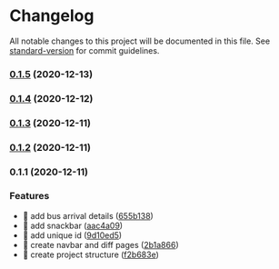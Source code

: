# Changelog

All notable changes to this project will be documented in this file. See [standard-version](https://github.com/conventional-changelog/standard-version) for commit guidelines.

### [0.1.5](https://github.com/yeukfei02/singapore-bus-arrival-web/compare/v0.1.4...v0.1.5) (2020-12-13)

### [0.1.4](https://github.com/yeukfei02/singapore-bus-arrival-web/compare/v0.1.3...v0.1.4) (2020-12-12)

### [0.1.3](https://github.com/yeukfei02/singapore-bus-arrival-web/compare/v0.1.2...v0.1.3) (2020-12-11)

### [0.1.2](https://github.com/yeukfei02/singapore-bus-arrival-web/compare/v0.1.1...v0.1.2) (2020-12-11)

### 0.1.1 (2020-12-11)


### Features

* 🎸 add bus arrival details ([655b138](https://github.com/yeukfei02/singapore-bus-arrival-web/commit/655b13843a1bb78adb8d6fd54481d72d005b7e64))
* 🎸 add snackbar ([aac4a09](https://github.com/yeukfei02/singapore-bus-arrival-web/commit/aac4a091b3dddacd2df13eafa7f47ab623243248))
* 🎸 add unique id ([9d10ed5](https://github.com/yeukfei02/singapore-bus-arrival-web/commit/9d10ed5043a4027eee397576720c1bdf2faf83c3))
* 🎸 create navbar and diff pages ([2b1a866](https://github.com/yeukfei02/singapore-bus-arrival-web/commit/2b1a8667e3da9ebecf0d6c8780ccfd95e5ca228b))
* 🎸 create project structure ([f2b683e](https://github.com/yeukfei02/singapore-bus-arrival-web/commit/f2b683e76d6fda816afb250de707017c6677f37c))
